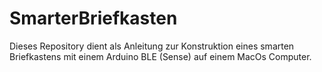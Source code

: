 # SmarterBriefkasten
Dieses Repository dient als Anleitung zur Konstruktion eines smarten Briefkastens mit einem Arduino BLE (Sense) auf einem MacOs Computer.
